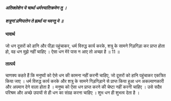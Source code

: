 ##### अतिक्लेशेन ये चार्था धर्मस्यातिक्रमेण तु ।
##### शत्रूणां प्रणिपातेन ते ह्यर्था मा भवन्तु मे ॥

#### भावार्थ

जो धन दूसरों को हानि और पीड़ा पहुंचाकर, धर्म विरुद्ध कार्य करके, शत्रु के सामने गिड़गिड़ा कर प्राप्त होता हो, वह धन मुझे नहीं चाहिए । ऐसा धन मेरे पास न आए तो अच्छा है ॥ 11 ॥

#### तात्पर्य

चाणक्य कहते हैं कि मनुष्यों को ऐसे धन की कामना नहीं करनी चाहिए, जो दूसरों को हानि पहुंचाकर एकत्रित किया जाए । धर्म विरुद्ध कार्य करके और शत्रु के सामने गिड़गिड़ाने से प्राप्त किया हुआ धन अकल्याणकारी और अपमान देने वाला होता है । मनुष्य को ऐसा धन प्राप्त करने की चेष्टा नहीं करनी चाहिए । उसे सदैव परिश्रम और अच्छे उपायों से ही धन का संग्रह करना चाहिए । शुभ धन ही शुभत्व देता है ।